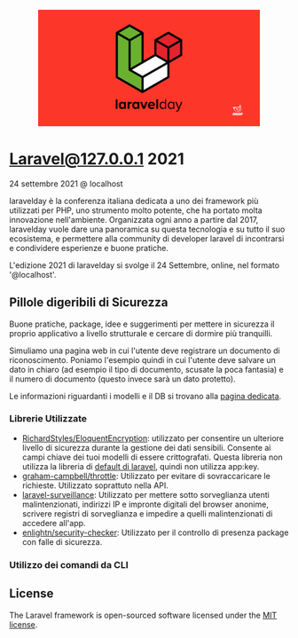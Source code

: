 <p align="center"><a href="https://2021.laravelday.it/" target="_blank"><img src="./design/laravel-2021.png" width="400"></a></p>

# Laravel@127.0.0.1 2021

24 settembre 2021 @ localhost

laravelday è la conferenza italiana dedicata a uno dei framework più utilizzati per PHP, uno strumento molto potente, che ha portato molta innovazione nell'ambiente.
Organizzata ogni anno a partire dal 2017, laravelday vuole dare una panoramica su questa tecnologia e su tutto il suo ecosistema, e permettere alla community di developer laravel di incontrarsi e condividere esperienze e buone pratiche.

L'edizione 2021 di laravelday si svolge il 24 Settembre, online, nel formato '@localhost'.

## Pillole digeribili di Sicurezza

Buone pratiche, package, idee e suggerimenti per mettere in sicurezza il proprio applicativo a livello strutturale e cercare di dormire più tranquilli.

Simuliamo una pagina web in cui l'utente deve registrare un documento di riconoscimento. Poniamo l'esempio quindi in cui l'utente deve salvare un dato in chiaro (ad esempio il tipo di documento, scusate la poca fantasia) e il numero di documento (questo invece sarà un dato protetto).

Le informazioni riguardanti i modelli e il DB si trovano alla [pagina dedicata](design/database.md).


### Librerie Utilizzate

- [RichardStyles/EloquentEncryption](https://github.com/RichardStyles/EloquentEncryption): utilizzato per consentire un ulteriore livello di sicurezza durante la gestione dei dati sensibili. Consente ai campi chiave dei tuoi modelli di essere crittografati. Questa libreria non utilizza la libreria di [default di laravel](https://laravel.com/docs/8.x/encryption), quindi non utilizza app:key.
- [graham-campbell/throttle](https://github.com/GrahamCampbell/Laravel-Throttle): Utilizzato per evitare di sovraccaricare le richieste. Utilizzato soprattuto nella API.
- [laravel-surveillance](https://github.com/neelkanthk/laravel-surveillance): Utilizzato per mettere sotto sorveglianza utenti malintenzionati, indirizzi IP e impronte digitali del browser anonime, scrivere registri di sorveglianza e impedire a quelli malintenzionati di accedere all'app.
- [enlightn/security-checker](https://github.com/enlightn/security-checker): Utilizzato per il controllo di presenza package con falle di sicurezza.


### Utilizzo dei comandi da CLI



## License

The Laravel framework is open-sourced software licensed under the [MIT license](https://opensource.org/licenses/MIT).
